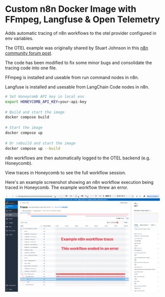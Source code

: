 # Custom n8n Docker Image with FFmpeg, Langfuse & Open Telemetry

Adds automatic tracing of n8n workflows to the otel provider configured in env variables.

The OTEL example was originally shared by Stuart Johnson in this
[n8n community forum post](https://community.n8n.io/t/n8n-successfully-instrumented-with-opentelemetry/78468).

The code has been modified to fix some minor bugs and consolidate the tracing
code into one file.

FFmpeg is installed and useable from run command nodes in n8n.

Langfuse is installed and usesable from LangChain Code nodes in n8n.

```bash
# Set Honeycomb API key in local env
export HONEYCOMB_API_KEY=your-api-key

# Build and start the image
docker compose build

# Start the image
docker compose up

# Or rebuild and start the image
docker compose up --build
```

n8n workflows are then automatically logged to the OTEL backend (e.g. Honeycomb).

View traces in Honeycomb to see the full workflow session.

Here's an example screenshot showing an n8n workflow execution
being traced in Honeycomb. The example workflow threw an error.

![n8n workflow with OpenTelemetry tracing in Honeycomb](../../../../docs/assets/screenshot_otel-n8n-trace1.png)
